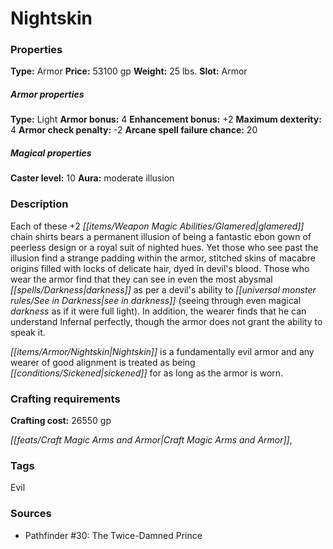 ﻿---
Title: "Nightskin"
Type: "Armor"
Price: "53100 gp"
Weight: "25 lbs."
Slot: "Armor"
Armor properties Type: "Light"
Armor bonus: "4"
Enhancement bonus: "+2"
Maximum dexterity: "4"
Armor check penalty: "-2"
Arcane spell failure chance: "20"
Caster level: "10"
Aura: "moderate illusion"
Description: |
  "Each of these _+2 glamered chain shirts_ bears a permanent illusion of being a fantastic ebon gown of peerless design or a royal suit of nighted hues. Yet those who see past the illusion find a strange padding within the armor, stitched skins of macabre origins filled with locks of delicate hair, dyed in devil's blood. Those who wear the armor find that they can see in even the most abysmal darkness as per a devil's ability to see in darkness (seeing through even magical darkness as if it were full light). In addition, the wearer finds that he can understand Infernal perfectly, though the armor does not grant the ability to speak it.
  _Nightskin_ is a fundamentally evil armor and any wearer of good alignment is treated as being sickened for as long as the armor is worn."
Crafting cost: "26550 gp"
Sources: "['Pathfinder #30: The Twice-Damned Prince']"
---

# Nightskin

### Properties

**Type:** Armor **Price:** 53100 gp **Weight:** 25 lbs. **Slot:** Armor

##### Armor properties

**Type:** Light **Armor bonus:** 4 **Enhancement bonus:** +2 **Maximum dexterity:** 4 **Armor check penalty:** -2 **Arcane spell failure chance:** 20

##### Magical properties

**Caster level:** 10 **Aura:** moderate illusion

### Description

Each of these +2 _[[items/Weapon Magic Abilities/Glamered|glamered]]_ chain shirts bears a permanent illusion of being a fantastic ebon gown of peerless design or a royal suit of nighted hues. Yet those who see past the illusion find a strange padding within the armor, stitched skins of macabre origins filled with locks of delicate hair, dyed in devil's blood. Those who wear the armor find that they can see in even the most abysmal _[[spells/Darkness|darkness]]_ as per a devil's ability to _[[universal monster rules/See in Darkness|see in darkness]]_ (seeing through even magical _darkness_ as if it were full light). In addition, the wearer finds that he can understand Infernal perfectly, though the armor does not grant the ability to speak it.

_[[items/Armor/Nightskin|Nightskin]]_ is a fundamentally evil armor and any wearer of good alignment is treated as being _[[conditions/Sickened|sickened]]_ for as long as the armor is worn.

### Crafting requirements

**Crafting cost:** 26550 gp

_[[feats/Craft Magic Arms and Armor|Craft Magic Arms and Armor]]_,

### Tags

Evil

### Sources

* Pathfinder #30: The Twice-Damned Prince